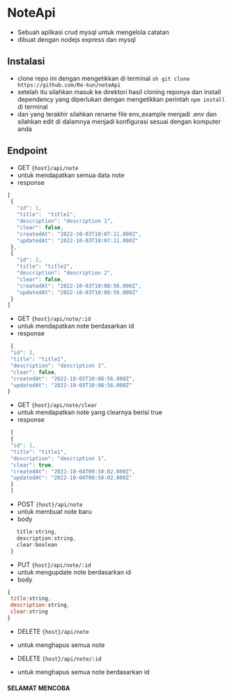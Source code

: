 # NoteApi

- Sebuah aplikasi crud mysql untuk mengelola catatan
- dibuat dengan nodejs express dan mysql
## Instalasi
- clone repo ini dengan mengetikkan di terminal ```sh git clone https://github.com/Re-kun/noteApi```
- setelah itu silahkan masuk ke direktori hasil cloning reponya dan install dependency yang diperlukan dengan mengetikkan perintah ```npm install``` di terminal
- dan yang terakhir silahkan rename file env_example menjadi .env dan silahkan edit di dalamnya menjadi konfigurasi sesuai dengan komputer anda

## Endpoint


- GET  ```{host}/api/note```
- untuk mendapatkan semua data note
 - response
```js
[
 {
   "id": 1,
   "title":  "title1",
   "description": "description 1",
   "clear": false,
   "createdAt": "2022-10-03T10:07:11.000Z",
   "updatedAt": "2022-10-03T10:07:11.000Z"
 },
 {
   "id": 2,
   "title": "title2",
   "description": "description 2",
   "clear": false,
   "createdAt": "2022-10-03T10:08:56.000Z",
   "updatedAt": "2022-10-03T10:08:56.000Z"
 }
]
 ```

- GET ```{host}/api/note/:id```
- untuk mendapatkan note berdasarkan id
- response 
```js
 {
 "id": 2,
 "title": "title1",
 "description": "description 1",
 "clear": false,
 "createdAt": "2022-10-03T10:08:56.000Z",
 "updatedAt": "2022-10-03T10:08:56.000Z"
}
```


- GET ```{host}/api/note/clear```
- untuk mendapatkan note yang clearnya berisi true
- response
 ```js
  [
  {
  "id": 1,
  "title": "title1",
  "description": "description 1",
  "clear": true,
  "createdAt": "2022-10-04T09:58:02.000Z",
  "updatedAt": "2022-10-04T09:58:02.000Z"
  }
  ]
```

- POST ```{host}/api/note```
- untuk membuat note baru
- body 
```js {
   title:string,
   description:string,
   clear:boolean
 }
 ```

- PUT ```{host}/api/note/:id```
- untuk mengupdate note berdasarkan id
- body
 ```js 
{
  title:string,
  description:string,
  clear:string
}
```
- DELETE ```{host}/api/note```
- untuk menghapus semua note

- DELETE ```{host}/api/note/:id```
- untuk menghapus semua note berdasarkan id


#### SELAMAT MENCOBA 
